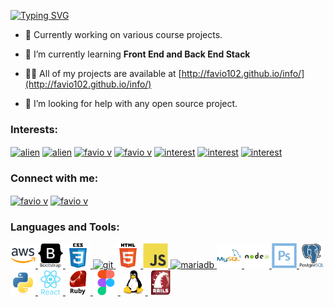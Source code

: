 <a href="https://git.io/typing-svg"><img src="https://readme-typing-svg.demolab.com?weight=500&size=25&duration=1600&pause=1000&color=181899&width=680&lines=Welcome+to+my+page%2C+I+am+Favio;a+passionate+individual+building+applications;and+continuously+learning+new+technologies." alt="Typing SVG" /></a>

- 🔭 Currently working on various course projects.

- 🌱 I’m currently learning **Front End and Back End Stack**

- 👨‍💻 All of my projects are available at [http://favio102.github.io/info/](http://favio102.github.io/info/)

- 🤝 I’m looking for help with any open source project.



<!-- 
- ⚡ Fun fact **I used dream about code when sleep**
- 📫 How to reach me **favio102@protonmail.com**
- 👯 I’m looking to collaborate on [any project](...)
- 📝 I regularly write articles on [...](...)
- 💬 Ask me about **...**
-->
<h3 align="left">Interests:</h3>
<p align="left">
<a href="#" target="blank"><img align="center" src="https://cdn-icons-png.flaticon.com/512/1087/1087191.png" alt="alien" height="40" width="40" /></a>
<a href="#" target="blank"><img align="center" src="https://cdn-icons-png.flaticon.com/512/5184/5184878.png" alt="alien" height="40" width="40" /></a>
<a href="#" target="blank"><img align="center" src="https://cdn-icons-png.flaticon.com/512/3049/3049617.png" alt="favio v" height="40" width="40" /></a>
<a href="#" target="blank"><img align="center" src="https://cdn-icons-png.flaticon.com/512/1598/1598677.png" alt="favio v" height="40" width="40" /></a>
<a href="#" target="blank"><img align="center" src="https://cdn-icons-png.flaticon.com/512/683/683940.png" alt="interest" height="40" width="40" /></a>
<a href="#" target="blank"><img align="center" src="https://as1.ftcdn.net/v2/jpg/05/46/52/54/1000_F_546525450_cF6VDibXthS40MWWg3pT3TVWLWDeNG3V.jpg" alt="interest" height="40" width="40" /></a>
<a href="#" target="blank"><img align="center" src="https://cdn-icons-png.flaticon.com/512/3271/3271136.png" alt="interest" height="40" width="40" /></a>
<!-- <a href="#" target="blank"><img align="center" src="" alt="interest" height="40" width="40" /></a> -->
<h3 align="left">Connect with me:</h3>
<p align="left">
<a href="https://www.linkedin.com/in/favio102/" target="blank"><img align="center" src="https://raw.githubusercontent.com/rahuldkjain/github-profile-readme-generator/master/src/images/icons/Social/linked-in-alt.svg" alt="favio v" height="30" width="40" /></a>
  <a href="favio102@protonmail.com" target="blank"><img align="center" src="https://img.icons8.com/nolan/512/protonmail-2.png" alt="favio v" height="30" width="40" /></a>
</p>

<h3 align="left">Languages and Tools:</h3>
<p align="left">
<!--   <a href="https://angular.io" target="_blank" rel="noreferrer"> <img src="https://raw.githubusercontent.com/devicons/devicon/master/icons/angularjs/angularjs-original-wordmark.svg" alt="angularjs" width="40" height="40"/> </a> -->
  <a href="https://aws.amazon.com" target="_blank" rel="noreferrer"> <img src="https://raw.githubusercontent.com/devicons/devicon/master/icons/amazonwebservices/amazonwebservices-original-wordmark.svg" alt="aws" width="40" height="40"/> </a>
  <a href="https://getbootstrap.com" target="_blank" rel="noreferrer"> <img src="https://raw.githubusercontent.com/devicons/devicon/master/icons/bootstrap/bootstrap-plain-wordmark.svg" alt="bootstrap" width="40" height="40"/> </a> 
<!--   <a href="https://www.cprogramming.com/" target="_blank" rel="noreferrer"> <img src="https://raw.githubusercontent.com/devicons/devicon/master/icons/c/c-original.svg" alt="c" width="40" height="40"/> </a>  -->
  <a href="https://www.w3schools.com/css/" target="_blank" rel="noreferrer"> <img src="https://raw.githubusercontent.com/devicons/devicon/master/icons/css3/css3-original-wordmark.svg" alt="css3" width="40" height="40"/> </a> 
<!--   <a href="https://www.cypress.io" target="_blank" rel="noreferrer"> <img src="https://raw.githubusercontent.com/simple-icons/simple-icons/6e46ec1fc23b60c8fd0d2f2ff46db82e16dbd75f/icons/cypress.svg" alt="cypress" width="40" height="40"/> </a>  -->
<!--   <a href="https://d3js.org/" target="_blank" rel="noreferrer"> <img src="https://raw.githubusercontent.com/devicons/devicon/master/icons/d3js/d3js-original.svg" alt="d3js" width="40" height="40"/> </a> -->
<!--   <a href="https://www.djangoproject.com/" target="_blank" rel="noreferrer"> <img src="https://cdn.worldvectorlogo.com/logos/django.svg" alt="django" width="40" height="40"/> </a> -->
<!--   <a href="https://www.docker.com/" target="_blank" rel="noreferrer"> <img src="https://raw.githubusercontent.com/devicons/devicon/master/icons/docker/docker-original-wordmark.svg" alt="docker" width="40" height="40"/> </a>  -->
<!--   <a href="https://firebase.google.com/" target="_blank" rel="noreferrer"> <img src="https://www.vectorlogo.zone/logos/firebase/firebase-icon.svg" alt="firebase" width="40" height="40"/> </a> -->
  <a href="https://git-scm.com/" target="_blank" rel="noreferrer"> <img src="https://www.vectorlogo.zone/logos/git-scm/git-scm-icon.svg" alt="git" width="40" height="40"/> </a>
  <a href="https://www.w3.org/html/" target="_blank" rel="noreferrer"> <img src="https://raw.githubusercontent.com/devicons/devicon/master/icons/html5/html5-original-wordmark.svg" alt="html5" width="40" height="40"/> </a>
  <a href="https://developer.mozilla.org/en-US/docs/Web/JavaScript" target="_blank" rel="noreferrer"> <img src="https://raw.githubusercontent.com/devicons/devicon/master/icons/javascript/javascript-original.svg" alt="javascript" width="40" height="40"/> </a> 
<!--   <a href="https://kubernetes.io" target="_blank" rel="noreferrer"> <img src="https://www.vectorlogo.zone/logos/kubernetes/kubernetes-icon.svg" alt="kubernetes" width="40" height="40"/> </a> -->
  <a href="https://mariadb.org/" target="_blank" rel="noreferrer"> <img src="https://www.vectorlogo.zone/logos/mariadb/mariadb-icon.svg" alt="mariadb" width="40" height="40"/> </a>
<!--   <a href="https://www.mongodb.com/" target="_blank" rel="noreferrer"> <img src="https://raw.githubusercontent.com/devicons/devicon/master/icons/mongodb/mongodb-original-wordmark.svg" alt="mongodb" width="40" height="40"/> </a> <a href="https://www.microsoft.com/en-us/sql-server" target="_blank" rel="noreferrer"> <img src="https://www.svgrepo.com/show/303229/microsoft-sql-server-logo.svg" alt="mssql" width="40" height="40"/> </a>  -->
  <a href="https://www.mysql.com/" target="_blank" rel="noreferrer"> <img src="https://raw.githubusercontent.com/devicons/devicon/master/icons/mysql/mysql-original-wordmark.svg" alt="mysql" width="40" height="40"/> </a> 
  <a href="https://nodejs.org" target="_blank" rel="noreferrer"> <img src="https://raw.githubusercontent.com/devicons/devicon/master/icons/nodejs/nodejs-original-wordmark.svg" alt="nodejs" width="40" height="40"/> </a>
  <a href="https://www.photoshop.com/en" target="_blank" rel="noreferrer"> <img src="https://raw.githubusercontent.com/devicons/devicon/master/icons/photoshop/photoshop-line.svg" alt="photoshop" width="40" height="40"/> </a>
  <a href="https://www.postgresql.org" target="_blank" rel="noreferrer"> <img src="https://raw.githubusercontent.com/devicons/devicon/master/icons/postgresql/postgresql-original-wordmark.svg" alt="postgresql" width="40" height="40"/> </a> 
  <a href="https://www.python.org" target="_blank" rel="noreferrer"> <img src="https://raw.githubusercontent.com/devicons/devicon/master/icons/python/python-original.svg" alt="python" width="40" height="40"/> </a> 
  <a href="https://reactjs.org/" target="_blank" rel="noreferrer"> <img src="https://raw.githubusercontent.com/devicons/devicon/master/icons/react/react-original-wordmark.svg" alt="react" width="40" height="40"/> </a>
  <a href="https://www.ruby-lang.org/" target="_blank" rel="noreferrer">
 <!-- Ruby -->   
  <img src="https://raw.githubusercontent.com/devicons/devicon/master/icons/ruby/ruby-original-wordmark.svg" alt="ruby" width="40" height="40"/>
</a>
<!-- Figma -->  
<a href="https://www.figma.com/" target="_blank" rel="noreferrer">
  <img src="https://raw.githubusercontent.com/devicons/devicon/master/icons/figma/figma-original.svg" alt="figma" width="40" height="40"/>
</a>
<!-- Linux -->
<a href="https://www.linux.org/" target="_blank" rel="noreferrer">
  <img src="https://raw.githubusercontent.com/devicons/devicon/master/icons/linux/linux-original.svg" alt="linux" width="40" height="40"/>
</a> 
<!-- Rails -->
<a href="https://www.figma.com/" target="_blank" rel="noreferrer">
  <img src="https://raw.githubusercontent.com/devicons/devicon/master/icons/rails/rails-original-wordmark.svg" alt="rails" width="40" height="40"/>
</a>

<!--   <a href="https://reactnative.dev/" target="_blank" rel="noreferrer"> <img src="https://reactnative.dev/img/header_logo.svg" alt="reactnative" width="40" height="40"/> </a> <a href="https://www.ruby-lang.org/en/" target="_blank" rel="noreferrer"> <img src="https://raw.githubusercontent.com/devicons/devicon/master/icons/ruby/ruby-original.svg" alt="ruby" width="40" height="40"/> </a> -->
<!--   <a href="https://sass-lang.com" target="_blank" rel="noreferrer"> <img src="https://raw.githubusercontent.com/devicons/devicon/master/icons/sass/sass-original.svg" alt="sass" width="40" height="40"/> </a> -->
  
<!--   <a href="https://sculpin.io/" target="_blank" rel="noreferrer"> <img src="https://gist.githubusercontent.com/vivek32ta/c7f7bf583c1fb1c58d89301ea40f37fd/raw/1782aef8672484698c0dd407f900c4a329ed5bc4/sculpin.svg" alt="sculpin" width="40" height="40"/> </a> 
  <a href="https://www.tensorflow.org" target="_blank" rel="noreferrer"> <img src="https://www.vectorlogo.zone/logos/tensorflow/tensorflow-icon.svg" alt="tensorflow" width="40" height="40"/> </a>
  <a href="https://vuejs.org/" target="_blank" rel="noreferrer"> <img src="https://raw.githubusercontent.com/devicons/devicon/master/icons/vuejs/vuejs-original-wordmark.svg" alt="vuejs" width="40" height="40"/> </a> -->
</p>

<!-- <p><img align="center" src="https://github-readme-stats.vercel.app/api/top-langs?username=favio102&show_icons=true&locale=en&layout=compact" alt="favio102" /></p> -->

<!--
**favio102/favio102** is a ✨ _special_ ✨ repository because its `README.md` (this file) appears on your GitHub profile.
